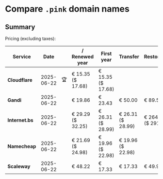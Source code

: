 # Compare `.pink` domain names

## Summary

Pricing (excluding taxes):

| Service | Date |  | / Renewed year | First year | Transfer | Restoration |
|--|--|--|--|--|--|--|
| **Cloudflare** | 2025-06-22 | 🏆 | € 15.35<br>($ 17.68) | € 15.35<br>($ 17.68) |  |  |
| **Gandi** | 2025-06-22 |  | € 19.86 | € 23.43 | € 50.00 | € 89.55 |
| **Internet.bs** | 2025-06-22 |  | € 29.29<br>($ 32.25) | € 26.31<br>($ 28.99) | € 26.31<br>($ 28.99) | € 264.59<br>($ 291.45) |
| **Namecheap** | 2025-06-22 |  | € 21.69<br>($ 24.98) | € 19.96<br>($ 22.98) | € 19.96<br>($ 22.98) |  |
| **Scaleway** | 2025-06-22 |  | € 48.22 | € 17.33 | € 17.33 | € 49.99 |
